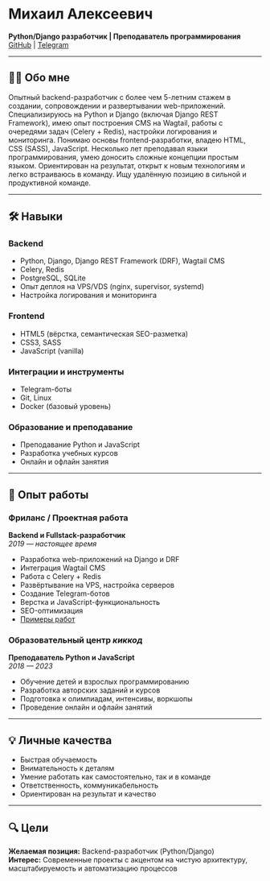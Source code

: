 # Михаил Алексеевич

**Python/Django разработчик | Преподаватель программирования**  
[GitHub](https://github.com/raferalston) | [Telegram](https://t.me/phukettabletop)

---

## 🧑‍💻 Обо мне

Опытный backend-разработчик с более чем 5-летним стажем в создании, сопровождении и развертывании web-приложений. Специализируюсь на Python и Django (включая Django REST Framework), имею опыт построения CMS на Wagtail, работы с очередями задач (Celery + Redis), настройки логирования и мониторинга. Понимаю основы frontend-разработки, владею HTML, CSS (SASS), JavaScript. Несколько лет преподавал языки программирования, умею доносить сложные концепции простым языком. Ориентирован на результат, открыт к новым технологиям и легко встраиваюсь в команду. Ищу удалённую позицию в сильной и продуктивной команде.

---

## 🛠️ Навыки

### Backend
- Python, Django, Django REST Framework (DRF), Wagtail CMS  
- Celery, Redis  
- PostgreSQL, SQLite  
- Опыт деплоя на VPS/VDS (nginx, supervisor, systemd)  
- Настройка логирования и мониторинга

### Frontend
- HTML5 (вёрстка, семантическая SEO-разметка)  
- CSS3, SASS  
- JavaScript (vanilla)

### Интеграции и инструменты
- Telegram-боты  
- Git, Linux  
- Docker (базовый уровень)

### Образование и преподавание
- Преподавание Python и JavaScript  
- Разработка учебных курсов  
- Онлайн и офлайн занятия

---

## 💼 Опыт работы

### Фриланс / Проектная работа  
**Backend и Fullstack-разработчик**  
*2019 — настоящее время*  
- Разработка web-приложений на Django и DRF  
- Интеграция Wagtail CMS  
- Работа с Celery + Redis  
- Развёртывание на VPS, настройка серверов  
- Создание Telegram-ботов  
- Верстка и JavaScript-функциональность  
- SEO-оптимизация
- [Примеры работ](https://github.com/raferalston/portfolio/blob/main/README.md)
  
### Образовательный центр *киккод*  
**Преподаватель Python и JavaScript**  
*2018 — 2023*  
- Обучение детей и взрослых программированию  
- Разработка авторских заданий и курсов  
- Подготовка к олимпиадам, интенсивы, воркшопы  
- Проведение онлайн и офлайн занятий

---

## 💡 Личные качества

- Быстрая обучаемость  
- Внимательность к деталям  
- Умение работать как самостоятельно, так и в команде  
- Ответственность, коммуникабельность  
- Ориентирован на результат и качество

---

## 🔍 Цели

**Желаемая позиция:** Backend-разработчик (Python/Django)  
**Интерес:** Современные проекты с акцентом на чистую архитектуру, масштабируемость и автоматизацию процессов

